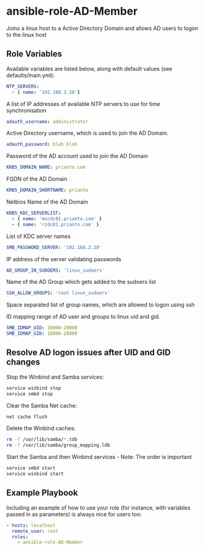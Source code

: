 ansible-role-AD-Member
=========

Joins a linux host to a Active Directory Domain and allows AD users to logon to the linux host


Role Variables
--------------

Available variables are listed below, along with default values (see defaults/main.yml):

```yaml
NTP_SERVERS:
  - { name: '192.168.2.20'}
```
A list of IP addresses of available NTP servers to use for time synchronisation

```yaml
adauth_username: administrator
```
Active Directory username, which is used to join the AD Domain.

```yaml
adauth_password: blah blah
```
Password of the AD account used to join the AD Domain

```yaml
KRB5_DOMAIN_NAME: prianto.com
```
FQDN of the AD Domain

```yaml
KRB5_DOMAIN_SHORTNAME: prianto
```
Netbios Name of the AD Domain

```yaml
KRB5_KDC_SERVERLIST:
  - { name: 'mucdc01.prianto.com' }
  - { name: 'rzdc01.prianto.com' }
```
List of KDC server names

```yaml
SMB_PASSWORD_SERVER: '192.168.2.20'
```
IP address of the server validating passwords

```yaml
AD_GROUP_IN_SUDOERS: 'linux_sudoers'
```
Name of the AD Group which gets added to the sudoers list

```yaml
SSH_ALLOW_GROUPS: 'root linux_sudoers'
```
Space separated list of group names, which are allowed to logon using ssh

ID mapping range of AD user and groups to linux uid and gid.

```yaml
SMB_IDMAP_UID: 10000-20000
SMB_IDMAP_GID: 10000-20000
```
 

Resolve AD logon issues after UID and GID changes
--------------

Stop the Winbind and Samba services:

```bash
service winbind stop
service smbd stop
```

Clear the Samba Net cache:

```bash
net cache flush
```

Delete the Winbind caches:

```bash
rm -f /var/lib/samba/*.tdb
rm -f /var/lib/samba/group_mapping.ldb
```

Start the Samba and then Winbind services - Note: The order is important

```bash
service smbd start
service winbind start
``` 


Example Playbook
----------------

Including an example of how to use your role (for instance, with variables passed in as parameters) is always nice for users too:
```yaml
- hosts: localhost  
  remote_user: root  
  roles:
    - ansible-role-AD-Member
```
